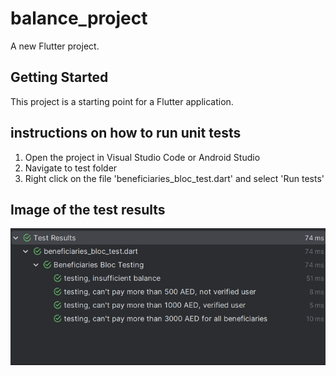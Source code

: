 # balance_project

A new Flutter project.

## Getting Started

This project is a starting point for a Flutter application.

## instructions on how to run unit tests
1. Open the project in Visual Studio Code or Android Studio
2. Navigate to test folder
3. Right click on the file 'beneficiaries_bloc_test.dart' and select 'Run tests'

## Image of the test results
![test results](assets/images/png/test_results.png)
